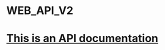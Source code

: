 # WEB_API_V2
# [This is an API documentation](https://documenter.getpostman.com/view/26070654/2s93JnUmuK)
